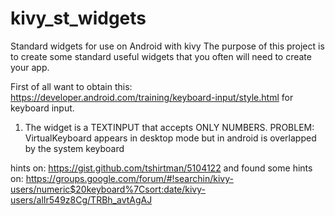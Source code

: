 # kivy_st_widgets
Standard widgets for use on Android with kivy
The purpose of this project is to create some standard useful widgets that you often will need to create your app.

First of all 
want to obtain this: https://developer.android.com/training/keyboard-input/style.html
for keyboard input.

1. The widget is a TEXTINPUT that accepts ONLY NUMBERS.
PROBLEM: VirtualKeyboard appears in desktop mode but in android is overlapped by the system keyboard

hints on: https://gist.github.com/tshirtman/5104122
and
found some hints on: https://groups.google.com/forum/#!searchin/kivy-users/numeric$20keyboard%7Csort:date/kivy-users/alIr549z8Cg/TRBh_avtAgAJ

